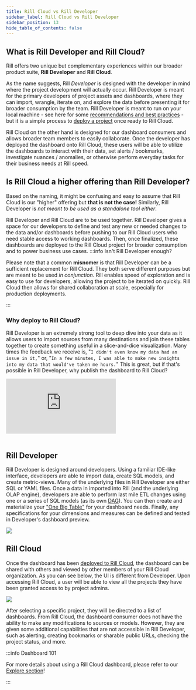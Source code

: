 ```yaml
---
title: Rill Cloud vs Rill Developer 
sidebar_label: Rill Cloud vs Rill Developer 
sidebar_position: 13
hide_table_of_contents: false
---
```


## What is Rill Developer and Rill Cloud?

Rill offers two unique but complementary experiences within our broader product suite, **Rill Developer** and **Rill Cloud**.

As the name suggests, Rill _Developer_ is designed with the developer in mind where the project development will actually occur. Rill Developer is meant for the primary developers of project assets and dashboards, where they can import, wrangle, iterate on, and explore the data before presenting it for broader consumption by the team. Rill Developer is meant to run on your local machine - see here for some [recommendations and best practices](/deploy/performance#local-development--rill-developer) - but it is a simple process to [deploy a project](/deploy/deploy-dashboard/) once ready to Rill Cloud.


Rill Cloud on the other hand is designed for our dashboard consumers and allows broader team members to easily collaborate. Once the developer has deployed the dashboard onto Rill Cloud, these users will be able to utilize the dashboards to interact with their data, set alerts / bookmarks, investigate nuances / anomalies, or otherwise perform everyday tasks for their business needs at Rill speed.

## Is Rill Cloud a higher offering than Rill Developer?

Based on the naming, it might be confusing and easy to assume that Rill Cloud is our "higher" offering but **that is not the case!** Similarly, Rill Developer is _not meant to be used as a standalone tool either_.

Rill Developer and Rill Cloud are to be used together. Rill Developer gives a space for our developers to define and test any new or needed changes to the data and/or dashboards before pushing to our Rill Cloud users who need stable access to working dashboards. Then, once finalized, these dashboards are deployed to the Rill Cloud project for broader consumption and to power business use cases.
:::info Isn't Rill Developer enough?

Please note that a common **misnomer** is that Rill Developer can be a sufficient replacement for Rill Cloud. They both serve different purposes but are meant to be used _in conjunction_. Rill enables speed of exploration and is easy to use for developers, allowing the project to be iterated on quickly. Rill Cloud then allows for shared collaboration at scale, especially for production deployments.

:::


### Why deploy to Rill Cloud?

Rill Developer is an extremely strong tool to deep dive into your data as it allows users to import sources from many destinations and join these tables together to create something useful in a slice-and-dice visualization. Many times the feedback we receive is, "`I didn't even know my data had an issue in it,`" or, "`In a few minutes, I was able to make new insights into my data that would've taken me hours.`" This is great, but if that's possible in Rill Developer, why publish the dashboard to Rill Cloud? 


<div style={{ 
  position: "relative", 
  width: "100%", 
  paddingTop: "56.25%", 
  borderRadius: "15px",  /* Softer corners */
  boxShadow: "0px 4px 15px rgba(0, 0, 0, 0.2)"  /* Shadow effect */
}}>
  <iframe credentialless="true"
    src="https://www.youtube.com/embed/zW1Xms2qQlc?si=OpKVKN7csHCY_AcX"
    frameBorder="0"
    allow="accelerometer; autoplay; clipboard-write; encrypted-media; gyroscope; picture-in-picture; web-share"
    allowFullScreen
    style={{
      position: "absolute",
      top: 0,
      left: 0,
      width: "100%",
      height: "100%",
      borderRadius: "10px"
    }}
  ></iframe>
</div>
<br />



## Rill Developer

Rill Developer is designed around developers. Using a familiar IDE-like interface, developers are able to import data, create SQL models, and create metric-views. Many of the underlying files in Rill Developer are either SQL or YAML files. Once a data in imported into Rill (and the underlying OLAP engine), developers are able to perform last mile ETL changes using one or a series of SQL models (as its own [DAG](https://en.wikipedia.org/wiki/Directed_acyclic_graph#:~:text=A%20directed%20acyclic%20graph%20is,a%20path%20with%20zero%20edges)). You can then create and materialize your ["One Big Table"](../build/models/models.md) for your dashboard needs. Finally, any specifications for your dimensions and measures can be defined and tested in Developer's dashboard preview.

<img src = '/img/concepts/rcvsrd/empty-project.png' class='rounded-gif' />
<br />


## Rill Cloud

Once the dashboard has been [deployed to Rill Cloud](../deploy/deploy-dashboard/), the dashboard can be shared with others and viewed by other members of your Rill Cloud organization. As you can see below, the UI is different from Developer. Upon accessing Rill Cloud, a user will be able to view all the projects they have been granted access to by project admins. 


<img src = '/img/concepts/rcvsrd/rill-cloud-projects.png' class='rounded-gif' />
<br />

 After selecting a specific project, they will be directed to a list of dashboards. From Rill Cloud, the dashboard consumer does not have the ability to make any modifications to sources or models. However, they are given some additional capabilities that are not accessible in Rill Developer, such as alerting, creating bookmarks or sharable public URLs, checking the project status, and more.

 :::info Dashboard 101

 For more details about using a Rill Cloud dashboard, please refer to our [Explore section](/explore/dashboard-101/)!

 :::
